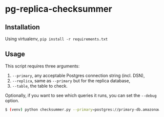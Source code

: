 # pg-replica-checksummer

## Installation
Using virtualenv, `pip install -r requirements.txt`

## Usage

This script requires three arguments:
1. `--primary`, any acceptable Postgres connection string (incl. DSN),
2. `--replica`, same as `--primary` but for the replica database,
3. `--table`, the table to check.

Optionally, if you want to see which queries it runs, you can set the `--debug` option.

```bash
$ (venv) python checksummer.py --primary=postgres://primary-db.amazonaws.com:5432/my_db --replica=postgres://replica-db.amazonaws.com:5432/my_db --table=immutable_items
```
